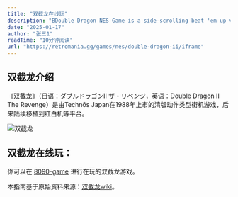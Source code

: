 ```yaml
---
title: "双截龙在线玩"
description: "BDouble Dragon NES Game is a side-scrolling beat 'em up video game developed by Technōs Japan and originally released as an arcade game in 1988.you can play it online now."
date: "2025-01-17"
author: "张三1"
readTime: "10分钟阅读"
url: "https://retromania.gg/games/nes/double-dragon-ii/iframe"
---
```


## 双截龙介绍

《双截龙》（日语：ダブルドラゴンII ザ・リベンジ，英语：Double Dragon II The Revenge）是由Technōs Japan在1988年上市的清版动作类型街机游戏，后来陆续移植到红白机等平台。

![双截龙](https://duckfiles.oss-cn-qingdao.aliyuncs.com/eleduck/image/623fd591-79fd-4e8c-a429-ee0a1813d098.png)

## 双截龙在线玩：

你可以在 [8090-game](https://8090-game.online) 进行在玩的双截龙游戏。

本指南基于原始资料来源：[双截龙wiki](https://zh.wikipedia.org/wiki/%E9%9B%99%E6%88%AA%E9%BE%8DII_%E5%BE%A9%E4%BB%87)。
